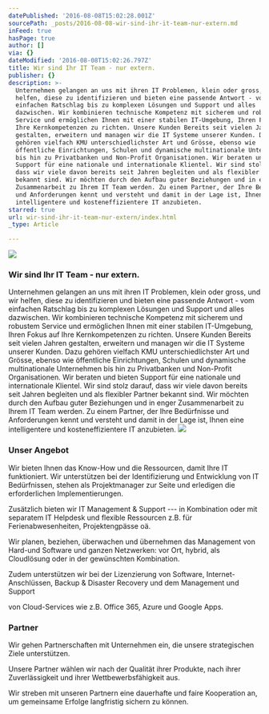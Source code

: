 ```yaml
---
datePublished: '2016-08-08T15:02:28.001Z'
sourcePath: _posts/2016-08-08-wir-sind-ihr-it-team-nur-extern.md
inFeed: true
hasPage: true
author: []
via: {}
dateModified: '2016-08-08T15:02:26.797Z'
title: Wir sind Ihr IT Team - nur extern.
publisher: {}
description: >-
  Unternehmen gelangen an uns mit ihren IT Problemen, klein oder gross, und wir
  helfen, diese zu identifizieren und bieten eine passende Antwort - vom
  einfachen Ratschlag bis zu komplexen Lösungen und Support und alles
  dazwischen. Wir kombinieren technische Kompetenz mit sicherem und robustem
  Service und ermöglichen Ihnen mit einer stabilen IT-Umgebung, Ihren Fokus auf
  Ihre Kernkompetenzen zu richten. Unsere Kunden Bereits seit vielen Jahren
  gestalten, erweitern und managen wir die IT Systeme unserer Kunden. Dazu
  gehören vielfach KMU unterschiedlichster Art und Grösse, ebenso wie
  öffentliche Einrichtungen, Schulen und dynamische multinationale Unternehmen
  bis hin zu Privatbanken und Non-Profit Organisationen. Wir beraten und bieten
  Support für eine nationale und internationale Klientel. Wir sind stolz darauf,
  dass wir viele davon bereits seit Jahren begleiten und als flexibler Partner
  bekannt sind. Wir möchten durch den Aufbau guter Beziehungen und in enger
  Zusammenarbeit zu Ihrem IT Team werden. Zu einem Partner, der Ihre Bedürfnisse
  und Anforderungen kennt und versteht und damit in der Lage ist, Ihnen eine
  intelligentere und kosteneffizientere IT anzubieten.
starred: true
url: wir-sind-ihr-it-team-nur-extern/index.html
_type: Article

---
```

![](https://the-grid-user-content.s3-us-west-2.amazonaws.com/8e0cdec1-34c1-4135-a588-deea48263c3b.jpg)

### Wir sind Ihr IT Team - nur extern.

Unternehmen gelangen an uns mit ihren IT Problemen, klein oder gross, und wir helfen, diese zu identifizieren und bieten eine passende Antwort - vom einfachen Ratschlag bis zu komplexen Lösungen und Support und alles dazwischen. Wir kombinieren technische Kompetenz mit sicherem und robustem Service und ermöglichen Ihnen mit einer stabilen IT-Umgebung, Ihren Fokus auf Ihre Kernkompetenzen zu richten. Unsere Kunden Bereits seit vielen Jahren gestalten, erweitern und managen wir die IT Systeme unserer Kunden. Dazu gehören vielfach KMU unterschiedlichster Art und Grösse, ebenso wie öffentliche Einrichtungen, Schulen und dynamische multinationale Unternehmen bis hin zu Privatbanken und Non-Profit Organisationen. Wir beraten und bieten Support für eine nationale und internationale Klientel. Wir sind stolz darauf, dass wir viele davon bereits seit Jahren begleiten und als flexibler Partner bekannt sind. Wir möchten durch den Aufbau guter Beziehungen und in enger Zusammenarbeit zu Ihrem IT Team werden. Zu einem Partner, der Ihre Bedürfnisse und Anforderungen kennt und versteht und damit in der Lage ist, Ihnen eine intelligentere und kosteneffizientere IT anzubieten.
![](https://the-grid-user-content.s3-us-west-2.amazonaws.com/b3ebad9f-93db-4227-bb0e-e44f3d813360.jpg)

### Unser Angebot

Wir bieten Ihnen das Know-How und die Ressourcen, damit Ihre IT funktioniert. Wir unterstützen bei der Identifizierung und Entwicklung von IT Bedürfnissen, stehen als Projektmanager zur Seite und erledigen die erforderlichen Implementierungen.

Zusätzlich bieten wir IT Management & Support --- in Kombination oder mit separatem IT Helpdesk und flexible Ressourcen z.B. für Ferienabwesenheiten, Projektengpässe oä.

Wir planen, beziehen, überwachen und übernehmen das Management von Hard-und Software und ganzen Netzwerken: vor Ort, hybrid, als Cloudlösung oder in der gewünschten Kombination.

Zudem unterstützen wir bei der Lizenzierung von Software, Internet-Anschlüssen, Backup & Disaster Recovery und dem Management und Support

von Cloud-Services wie z.B. Office 365, Azure und Google Apps.

### Partner

Wir gehen Partnerschaften mit Unternehmen ein, die unsere strategischen Ziele unterstützen.

Unsere Partner wählen wir nach der Qualität ihrer Produkte, nach ihrer Zuverlässigkeit und ihrer Wettbewerbsfähigkeit aus.

Wir streben mit unseren Partnern eine dauerhafte und faire Kooperation an, um gemeinsame Erfolge langfristig sichern zu können.